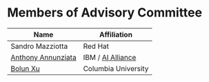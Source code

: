 # Members of Advisory Committee

| Name                                                           | Affiliation                                  |
|----------------------------------------------------------------|----------------------------------------------|
| Sandro Mazziotta                                               | Red Hat                                      |
| [Anthony Annunziata](https://www.linkedin.com/in/aannunziata/) | IBM / [AI Alliance](https://thealliance.ai/) |
| [Bolun Xu](https://bolunxu.github.io/)                         | Columbia University                          |
